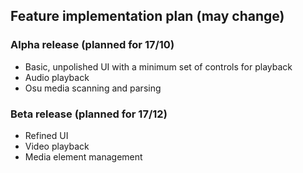 ## Feature implementation plan (may change)

### Alpha release (planned for 17/10)
- Basic, unpolished UI with a minimum set of controls for playback
- Audio playback
- Osu media scanning and parsing

### Beta release (planned for 17/12)
- Refined UI
- Video playback
- Media element management
